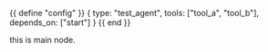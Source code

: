 {{ define "config" }}
{
    type: "test_agent", 
    tools: ["tool_a", "tool_b"],
    depends_on: ["start"]
}
{{ end }}

this is main node.
